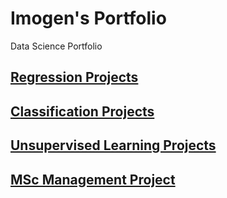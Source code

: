 # Imogen's Portfolio
Data Science Portfolio

## [Regression Projects](https://github.com/Auckland68/LinearRegression)

## [Classification Projects](https://github.com/Auckland68/Classification)

## [Unsupervised Learning Projects](https://github.com/Auckland68/Clustering)

## [MSc Management Project](https://github.com/Auckland68/Arun-Travel-Reviews-Analysis)

